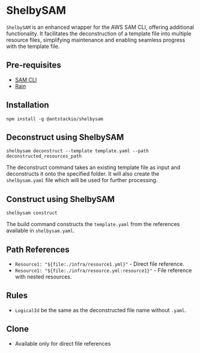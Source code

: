 # ShelbySAM

`ShelbySAM` is an enhanced wrapper for the AWS SAM CLI, offering additional functionality. It facilitates the deconstruction of a template file into multiple resource files, simplifying maintenance and enabling seamless progress with the template file.

## Pre-requisites

- [SAM CLI](https://docs.aws.amazon.com/serverless-application-model/latest/developerguide/install-sam-cli.html)
- [Rain](https://github.com/aws-cloudformation/rain)

## Installation

`npm install -g @antstackio/shelbysam`

## Deconstruct using ShelbySAM

`shelbysam deconstruct --template template.yaml --path deconstructed_resources_path`

The deconstruct command takes an existing template file as input and deconstructs it onto the specified folder. It will also create the `shelbysam.yaml` file which will be used for further processing.

## Construct using ShelbySAM

`shelbysam construct`

The build command constructs the `template.yaml` from the references available in `shelbysam.yaml`.

## Path References

- `Resource1: "${file:./infra/resource1.yml}"` - Direct file reference.
- `Resource1: "${file:./infra/resource.yml:resource1}"` - File reference with nested resources.

## Rules

- `LogicalId` be the same as the deconstructed file name without `.yaml`.

## Clone

- Available only for direct file references
